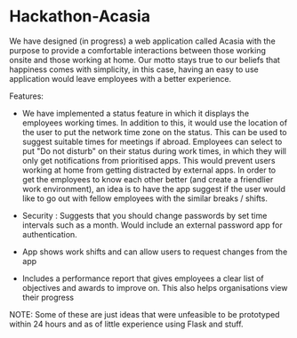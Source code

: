 # Hackathon-Acasia
We have designed (in progress) a web application called Acasia with the purpose to provide a comfortable interactions between those working onsite and those working at home. Our motto stays true to our beliefs that happiness comes with simplicity, in this case, having an easy to use application would leave employees with a better experience.

Features:
- We have implemented a status feature in which it displays the employees working times. In addition to this, it would use the location of the user to put the network time zone on the status. This can be used to suggest suitable times for meetings if abroad.
Employees can select to put "Do not disturb" on their status during work times, in which they will only get notifications from prioritised apps. This would prevent users working at home from getting distracted by external apps.
In order to get the employees to know each other better (and create a friendlier work environment), an idea is to have the app suggest if the user would like to go out with fellow employees with the similar breaks / shifts.

- Security :
Suggests that you should change passwords by set time intervals such as a month. Would include an external password app for authentication.

- App shows work shifts and can allow users to request changes from the app

- Includes a performance report that gives employees a clear list of objectives and awards to improve on. This also helps organisations view their progress

NOTE: Some of these are just ideas that were unfeasible to be prototyped within 24 hours and as of little experience using Flask and stuff.
